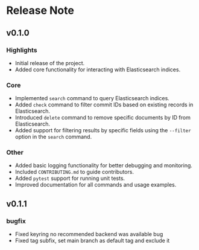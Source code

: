 # Release Note

## v0.1.0 

### Highlights
- Initial release of the project.
- Added core functionality for interacting with Elasticsearch indices.

### Core
- Implemented `search` command to query Elasticsearch indices.
- Added `check` command to filter commit IDs based on existing records in Elasticsearch.
- Introduced `delete` command to remove specific documents by ID from Elasticsearch.
- Added support for filtering results by specific fields using the `--filter` option in the `search` command.

### Other
- Added basic logging functionality for better debugging and monitoring.
- Included `CONTRIBUTING.md` to guide contributors.
- Added `pytest` support for running unit tests.
- Improved documentation for all commands and usage examples.

## v0.1.1 

### bugfix
- Fixed keyring no recommended backend was available bug
- Fixed tag subfix, set main branch as default tag and exclude it